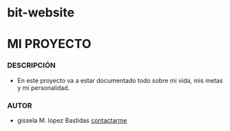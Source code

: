 # bit-website
# MI PROYECTO
### DESCRIPCIÓN
- En este proyecto va a estar documentado todo sobre mi vida, mis metas y mi personalidad.
### AUTOR
- gissela M. lopez Bastidas
[contactarme](https://github.com/gisslopez02)